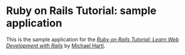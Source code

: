 # Ruby on Rails Tutorial: sample application

This is the sample application for the
[*Ruby on Rails Tutorial:
Learn Web Development with Rails*](http://www.railstutorial.org)
by [Michael Hartl](http://www.michaelhartl.com/).